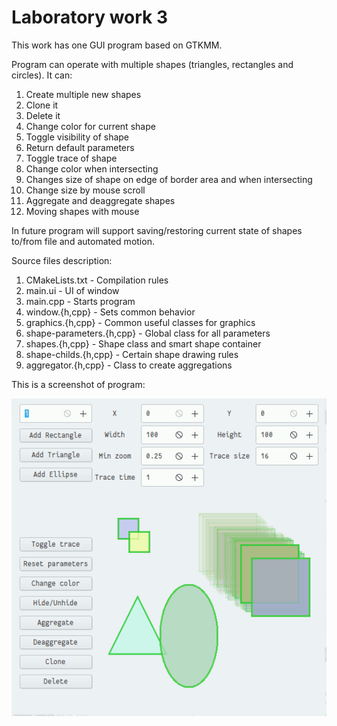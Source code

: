 # Laboratory work 3

This work has one GUI program based on GTKMM.

Program can operate with multiple shapes (triangles, rectangles and circles). It can:

1. Create multiple new shapes
2. Clone it
3. Delete it
5. Change color for current shape
4. Toggle visibility of shape
6. Return default parameters
7. Toggle trace of shape
8. Change color when intersecting
9. Changes size of shape on edge of border area and when intersecting
10. Change size by mouse scroll
11. Aggregate and deaggregate shapes
12. Moving shapes with mouse

In future program will support saving/restoring current state of shapes to/from file and automated motion.

Source files description:

1. CMakeLists.txt - Compilation rules
2. main.ui - UI of window
3. main.cpp - Starts program
4. window.{h,cpp} -  Sets common behavior
5. graphics.{h,cpp} - Common useful classes for graphics
6. shape-parameters.{h,cpp} - Global class for all parameters
7. shapes.{h,cpp} - Shape class and smart shape container
8. shape-childs.{h,cpp} - Certain shape drawing rules
9. aggregator.{h,cpp} - Class to create aggregations

This is a screenshot of program:

![Screenshot](Screenshot.png)